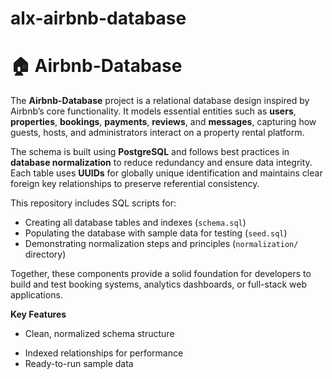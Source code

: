 # alx-airbnb-database

# 🏠 Airbnb-Database

The **Airbnb-Database** project is a relational database design inspired by Airbnb’s core functionality. It models essential entities such as **users**, **properties**, **bookings**, **payments**, **reviews**, and **messages**, capturing how guests, hosts, and administrators interact on a property rental platform.  

The schema is built using **PostgreSQL** and follows best practices in **database normalization** to reduce redundancy and ensure data integrity. Each table uses **UUIDs** for globally unique identification and maintains clear foreign key relationships to preserve referential consistency.  

This repository includes SQL scripts for:
- Creating all database tables and indexes (`schema.sql`)
- Populating the database with sample data for testing (`seed.sql`)
- Demonstrating normalization steps and principles (`normalization/` directory)

Together, these components provide a solid foundation for developers to build and test booking systems, analytics dashboards, or full-stack web applications.  

**Key Features**
- Clean, normalized schema structure  
<!-- Automated UUID generation via `pgcrypto`  -->
- Indexed relationships for performance  
- Ready-to-run sample data  

<!--
**Getting Started**
```bash
psql -U <username> -d <database_name> -f schema.sql
psql -U <username> -d <database_name> -f seed.sql
->